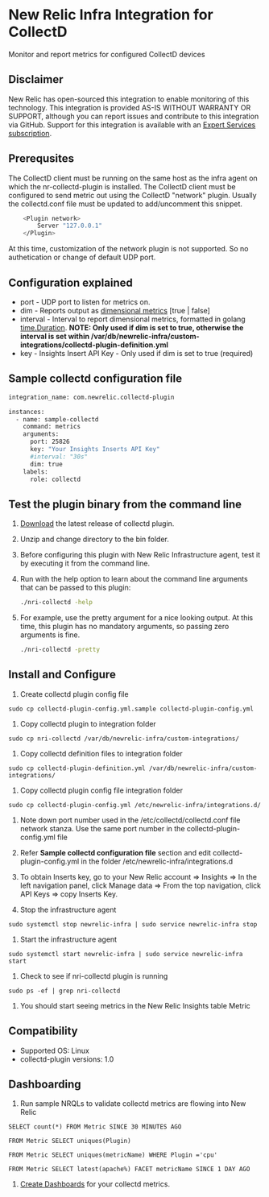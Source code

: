 # New Relic Infra Integration for CollectD

Monitor and report metrics for configured CollectD devices

## Disclaimer

New Relic has open-sourced this integration to enable monitoring of this technology. This integration is provided AS-IS WITHOUT WARRANTY OR SUPPORT, although you can report issues and contribute to this integration via GitHub. Support for this integration is available with an [Expert Services subscription](https://newrelic.com/expertservices).

## Prerequsites

The CollectD client must be running on the same host as the infra agent on which the nr-collectd-plugin is installed.
The CollectD client must be configured to send metric out using the CollectD "network" plugin. Usually the collectd.conf file must be updated to add/uncomment this snippet.

```sh bash
    <Plugin network>
        Server "127.0.0.1"
    </Plugin>
```

At this time, customization of the network plugin is not supported. So no authetication or change of default UDP port.

## Configuration explained

* port - UDP port to listen for metrics on.
* dim - Reports output as [dimensional metrics](https://docs.newrelic.com/docs/data-ingest-apis/get-data-new-relic/metric-api/introduction-metric-api) [true | false]
* interval - Interval to report dimensional metrics, formatted in golang [time.Duration](https://golang.org/pkg/time/#Duration). **NOTE: Only used if dim is set to true, otherwise the interval is set within /var/db/newrelic-infra/custom-integrations/collectd-plugin-definition.yml**
* key - Insights Insert API Key - Only used if dim is set to true (required)

## Sample collectd configuration file

```sh bash
integration_name: com.newrelic.collectd-plugin

instances:
  - name: sample-collectd
    command: metrics
    arguments:
      port: 25826
      key: "Your Insights Inserts API Key"
      #interval: "30s"
      dim: true
    labels:
      role: collectd
```

## Test the plugin binary from the command line

1. [Download](https://github.com/newrelic/nri-collectd/releases) the latest release of collectd plugin.
1. Unzip and change directory to the bin folder.
1. Before configuring this plugin with New Relic Infrastructure agent, test it by executing it from the command line. 
1. Run with the help option to learn about the command line arguments that can be passed to this plugin:

    ```sh bash
    ./nri-collectd -help
    ```

1. For example, use the pretty argument for a nice looking output. At this time, this plugin has no mandatory arguments, so passing zero arguments is fine.

    ```sh bash
    ./nri-collectd -pretty
    ```

## Install and Configure

1. Create collectd plugin config file

  ```sudo cp collectd-plugin-config.yml.sample collectd-plugin-config.yml```

1. Copy collectd plugin to integration folder

  ```sudo cp nri-collectd /var/db/newrelic-infra/custom-integrations/```

1. Copy collectd definition files to integration folder

  ```sudo cp collectd-plugin-definition.yml /var/db/newrelic-infra/custom-integrations/```

1. Copy collectd plugin config file integration folder

  ```sudo cp collectd-plugin-config.yml /etc/newrelic-infra/integrations.d/```

1. Note down port number used in the /etc/collectd/collectd.conf file network stanza. Use the same port number in the collectd-plugin-config.yml file

1. Refer **Sample collectd configuration file** section and edit collectd-plugin-config.yml in the folder /etc/newrelic-infra/integrations.d

1. To obtain Inserts key, go to your New Relic account ⇒ Insights ⇒ In the left navigation panel, click Manage data ⇒ From the top navigation, click API Keys ⇒ copy Inserts Key. 

1. Stop the infrastructure agent

  ```sudo systemctl stop newrelic-infra | sudo service newrelic-infra stop```

1. Start the infrastructure agent

  ```sudo systemctl start newrelic-infra | sudo service newrelic-infra start```

1. Check to see if nri-collectd plugin is running

  ```sudo ps -ef | grep nri-collectd```

1. You should start seeing metrics in the New Relic Insights table Metric

## Compatibility

* Supported OS: Linux
* collectd-plugin versions: 1.0

## Dashboarding

1. Run sample NRQLs to validate collectd metrics are flowing into New Relic

  ```SELECT count(*) FROM Metric SINCE 30 MINUTES AGO```

  ```FROM Metric SELECT uniques(Plugin)```

  ```FROM Metric SELECT uniques(metricName) WHERE Plugin ='cpu'```
  
  ```FROM Metric SELECT latest(apache%) FACET metricName SINCE 1 DAY AGO```

1. [Create Dashboards](https://docs.newrelic.com/docs/insights/use-insights-ui/manage-dashboards/create-edit-insights-dashboards) for your collectd metrics.
